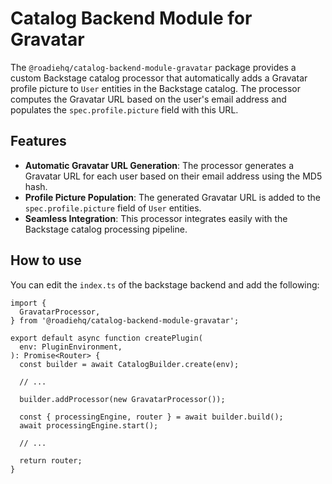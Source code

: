 # Catalog Backend Module for Gravatar

The `@roadiehq/catalog-backend-module-gravatar` package provides a custom Backstage catalog processor that automatically adds a Gravatar profile picture to `User` entities in the Backstage catalog. The processor computes the Gravatar URL based on the user's email address and populates the `spec.profile.picture` field with this URL.

## Features

- **Automatic Gravatar URL Generation**: The processor generates a Gravatar URL for each user based on their email address using the MD5 hash.
- **Profile Picture Population**: The generated Gravatar URL is added to the `spec.profile.picture` field of `User` entities.
- **Seamless Integration**: This processor integrates easily with the Backstage catalog processing pipeline.

## How to use

You can edit the `index.ts` of the backstage backend and add the following:

```
import {
  GravatarProcessor,
} from '@roadiehq/catalog-backend-module-gravatar';

export default async function createPlugin(
  env: PluginEnvironment,
): Promise<Router> {
  const builder = await CatalogBuilder.create(env);

  // ...

  builder.addProcessor(new GravatarProcessor());

  const { processingEngine, router } = await builder.build();
  await processingEngine.start();

  // ...

  return router;
}
```

